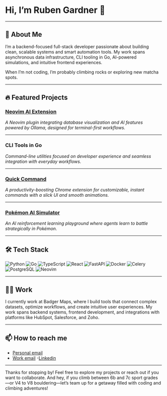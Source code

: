 # Hi, I’m Ruben Gardner 👋
---

## 🚀 About Me

I’m a backend-focused full-stack developer passionate about building clean, scalable systems and smart automation tools. My work spans asynchronous data infrastructure, CLI tooling in Go, AI-powered simulations, and intuitive frontend experiences.  

When I’m not coding, I’m probably climbing rocks or exploring new matcha spots.

---

## 🔥 Featured Projects

### [Neovim AI Extension](https://github.com/rubengardner/neovim-db-ollama)  
*A Neovim plugin integrating database visualization and AI features powered by Ollama, designed for terminal-first workflows.*  

---

### CLI Tools in Go  
*Command-line utilities focused on developer experience and seamless integration with everyday workflows.*

---

### [Quick Command](https://github.com/rubengardner/quick-command)  
*A productivity-boosting Chrome extension for customizable, instant commands with a slick UI and smooth animations.*  


---

### [Pokémon AI Simulator](https://github.com/rubengardner/pokemon-ai-simulator)  
*An AI reinforcement learning playground where agents learn to battle strategically in Pokémon.*  

---

## 🛠️ Tech Stack

![Python](https://img.shields.io/badge/Python-3776AB?style=for-the-badge&logo=python&logoColor=white)
![Go](https://img.shields.io/badge/Go-00ADD8?style=for-the-badge&logo=go&logoColor=white)
![TypeScript](https://img.shields.io/badge/TypeScript-3178C6?style=for-the-badge&logo=typescript&logoColor=white)
![React](https://img.shields.io/badge/React-61DAFB?style=for-the-badge&logo=react&logoColor=black)
![FastAPI](https://img.shields.io/badge/FastAPI-009688?style=for-the-badge)
![Docker](https://img.shields.io/badge/Docker-2496ED?style=for-the-badge&logo=docker&logoColor=white)
![Celery](https://img.shields.io/badge/Celery-389B43?style=for-the-badge)
![PostgreSQL](https://img.shields.io/badge/PostgreSQL-4169E1?style=for-the-badge&logo=postgresql&logoColor=white)
![Neovim](https://img.shields.io/badge/Neovim-57A143?style=for-the-badge&logo=neovim&logoColor=white)

---

## 🧑‍💻 Work

 I currently work at Badger Maps, where I build tools that connect complex datasets, optimize workflows, and create intuitive user experiences. My work spans backend systems, frontend development, and integrations with platforms like HubSpot, Salesforce, and Zoho. 

 ---
 
## 📫 How to reach me

- [Personal email](rgardnercuesta@example.com)
- [Work email](ruben.gardner@badgermapping.com)
-[Linkedin](https://www.linkedin.com/in/ruben-david-gardner-cuesta-bbb69b167/)

---

Thanks for stopping by! Feel free to explore my projects or reach out if you want to collaborate. And hey, if you climb between 6b and 7c sport grades—or V4 to V8 bouldering—let’s team up for a getaway filled with coding and climbing adventures!



